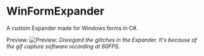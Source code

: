 # WinFormExpander
A custom Expander made for Windows forms in C#.

Preview:
![Preview:](http://i.imgur.com/puCQh6S.gif)
*Disregard the glitches in the Expander.
It's because of the gif capture software recording at 60FPS.*
